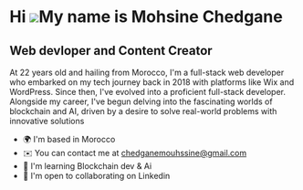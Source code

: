Hi ![](https://user-images.githubusercontent.com/18350557/176309783-0785949b-9127-417c-8b55-ab5a4333674e.gif)My name is Mohsine Chedgane
========================================================================================================================================

Web devloper and Content Creator
--------------------------------

At 22 years old and hailing from Morocco, I'm a full-stack web developer who embarked on my tech journey back in 2018 with platforms like Wix and WordPress. Since then, I've evolved into a proficient full-stack developer. Alongside my career, I've begun delving into the fascinating worlds of blockchain and AI, driven by a desire to solve real-world problems with innovative solutions

* 🌍  I'm based in Morocco
* ✉️  You can contact me at [chedganemouhssine@gmail.com](mailto:chedganemouhssine@gmail.com)
* 🧠  I'm learning Blockchain dev & Ai
* 🤝  I'm open to collaborating on Linkedin

